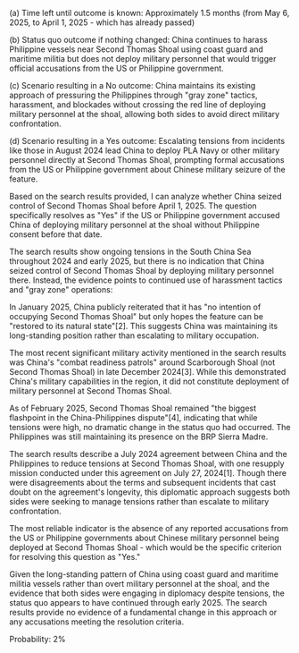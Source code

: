 (a) Time left until outcome is known: Approximately 1.5 months (from May 6, 2025, to April 1, 2025 - which has already passed)

(b) Status quo outcome if nothing changed: China continues to harass Philippine vessels near Second Thomas Shoal using coast guard and maritime militia but does not deploy military personnel that would trigger official accusations from the US or Philippine government.

(c) Scenario resulting in a No outcome: China maintains its existing approach of pressuring the Philippines through "gray zone" tactics, harassment, and blockades without crossing the red line of deploying military personnel at the shoal, allowing both sides to avoid direct military confrontation.

(d) Scenario resulting in a Yes outcome: Escalating tensions from incidents like those in August 2024 lead China to deploy PLA Navy or other military personnel directly at Second Thomas Shoal, prompting formal accusations from the US or Philippine government about Chinese military seizure of the feature.

Based on the search results provided, I can analyze whether China seized control of Second Thomas Shoal before April 1, 2025. The question specifically resolves as "Yes" if the US or Philippine government accused China of deploying military personnel at the shoal without Philippine consent before that date.

The search results show ongoing tensions in the South China Sea throughout 2024 and early 2025, but there is no indication that China seized control of Second Thomas Shoal by deploying military personnel there. Instead, the evidence points to continued use of harassment tactics and "gray zone" operations:

In January 2025, China publicly reiterated that it has "no intention of occupying Second Thomas Shoal" but only hopes the feature can be "restored to its natural state"[2]. This suggests China was maintaining its long-standing position rather than escalating to military occupation.

The most recent significant military activity mentioned in the search results was China's "combat readiness patrols" around Scarborough Shoal (not Second Thomas Shoal) in late December 2024[3]. While this demonstrated China's military capabilities in the region, it did not constitute deployment of military personnel at Second Thomas Shoal.

As of February 2025, Second Thomas Shoal remained "the biggest flashpoint in the China-Philippines dispute"[4], indicating that while tensions were high, no dramatic change in the status quo had occurred. The Philippines was still maintaining its presence on the BRP Sierra Madre.

The search results describe a July 2024 agreement between China and the Philippines to reduce tensions at Second Thomas Shoal, with one resupply mission conducted under this agreement on July 27, 2024[1]. Though there were disagreements about the terms and subsequent incidents that cast doubt on the agreement's longevity, this diplomatic approach suggests both sides were seeking to manage tensions rather than escalate to military confrontation.

The most reliable indicator is the absence of any reported accusations from the US or Philippine governments about Chinese military personnel being deployed at Second Thomas Shoal - which would be the specific criterion for resolving this question as "Yes."

Given the long-standing pattern of China using coast guard and maritime militia vessels rather than overt military personnel at the shoal, and the evidence that both sides were engaging in diplomacy despite tensions, the status quo appears to have continued through early 2025. The search results provide no evidence of a fundamental change in this approach or any accusations meeting the resolution criteria.

Probability: 2%